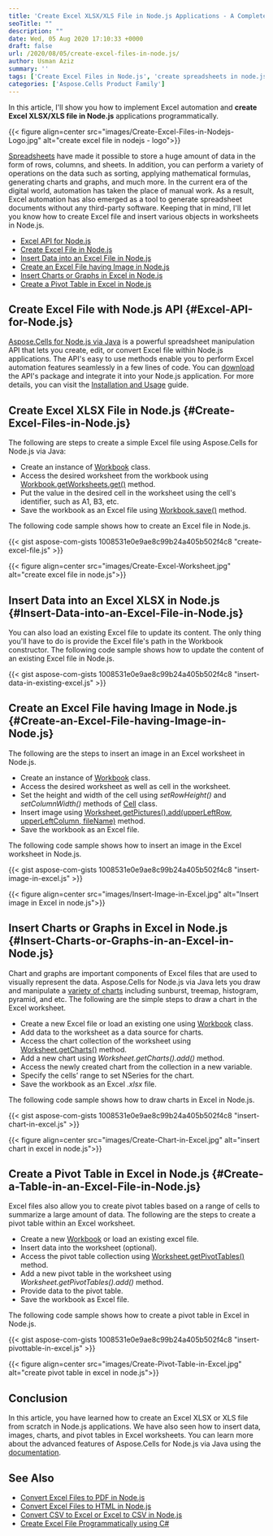 ```yaml
---
title: 'Create Excel XLSX/XLS File in Node.js Applications - A Complete Guide'
seoTitle: ""
description: ""
date: Wed, 05 Aug 2020 17:10:33 +0000
draft: false
url: /2020/08/05/create-excel-files-in-node.js/
author: Usman Aziz
summary: ''
tags: ['Create Excel Files in Node.js', 'create spreadsheets in node.js', 'create xlsx files in node.js']
categories: ['Aspose.Cells Product Family']
---
```


In this article, I'll show you how to implement Excel automation and **create Excel XLSX/XLS file in Node.js** applications programmatically.



{{< figure align=center src="images/Create-Excel-Files-in-Nodejs-Logo.jpg" alt="create excel file in nodejs - logo">}}


[Spreadsheets][1] have made it possible to store a huge amount of data in the form of rows, columns, and sheets. In addition, you can perform a variety of operations on the data such as sorting, applying mathematical formulas, generating charts and graphs, and much more. In the current era of the digital world, automation has taken the place of manual work. As a result, Excel automation has also emerged as a tool to generate spreadsheet documents without any third-party software. Keeping that in mind, I'll let you know how to create Excel file and insert various objects in worksheets in Node.js.

*   [Excel API for Node.js][2]
*   [Create Excel File in Node.js][3]
*   [Insert Data into an Excel File in Node.js][4]
*   [Create an Excel File having Image in Node.js][5]
*   [Insert Charts or Graphs in Excel in Node.js][6]
*   [Create a Pivot Table in Excel in Node.js][7]

## Create Excel File with Node.js API {#Excel-API-for-Node.js}

[Aspose.Cells for Node.js via Java][8] is a powerful spreadsheet manipulation API that lets you create, edit, or convert Excel file within Node.js applications. The API's easy to use methods enable you to perform Excel automation features seamlessly in a few lines of code. You can [download][9] the API's package and integrate it into your Node.js application. For more details, you can visit the [Installation and Usage][10] guide.

## Create Excel XLSX File in Node.js {#Create-Excel-Files-in-Node.js}

The following are steps to create a simple Excel file using Aspose.Cells for Node.js via Java:

*   Create an instance of [Workbook][11] class.
*   Access the desired worksheet from the workbook using [Workbook.getWorksheets.get()][12] method.
*   Put the value in the desired cell in the worksheet using the cell's identifier, such as A1, B3, etc.
*   Save the workbook as an Excel file using [Workbook.save()][13] method.

The following code sample shows how to create an Excel file in Node.js.

{{< gist aspose-com-gists 1008531e0e9ae8c99b24a405b502f4c8 "create-excel-file.js" >}}



{{< figure align=center src="images/Create-Excel-Worksheet.jpg" alt="create excel file in node.js">}}


## Insert Data into an Excel XLSX in Node.js {#Insert-Data-into-an-Excel-File-in-Node.js}

You can also load an existing Excel file to update its content. The only thing you'll have to do is provide the Excel file's path in the Workbook constructor. The following code sample shows how to update the content of an existing Excel file in Node.js.

{{< gist aspose-com-gists 1008531e0e9ae8c99b24a405b502f4c8 "insert-data-in-existing-excel.js" >}}

## Create an Excel File having Image in Node.js {#Create-an-Excel-File-having-Image-in-Node.js}

The following are the steps to insert an image in an Excel worksheet in Node.js.

*   Create an instance of [Workbook][14] class.
*   Access the desired worksheet as well as cell in the worksheet.
*   Set the height and width of the cell using _setRowHeight()_ and _setColumnWidth()_ methods of [Cell][15] class.
*   Insert image using [Worksheet.getPictures().add(upperLeftRow, upperLeftColumn, fileName)][16] method.
*   Save the workbook as an Excel file.

The following code sample shows how to insert an image in the Excel worksheet in Node.js.

{{< gist aspose-com-gists 1008531e0e9ae8c99b24a405b502f4c8 "insert-image-in-excel.js" >}}



{{< figure align=center src="images/Insert-Image-in-Excel.jpg" alt="Insert image in Excel in node.js">}}


## Insert Charts or Graphs in Excel in Node.js {#Insert-Charts-or-Graphs-in-an-Excel-in-Node.js}

Chart and graphs are important components of Excel files that are used to visually represent the data. Aspose.Cells for Node.js via Java lets you draw and manipulate a [variety of charts][17] including sunburst, treemap, histogram, pyramid, and etc. The following are the simple steps to draw a chart in the Excel worksheet.

*   Create a new Excel file or load an existing one using [Workbook][18] class.
*   Add data to the worksheet as a data source for charts.
*   Access the chart collection of the worksheet using [Worksheet.getCharts()][19] method.
*   Add a new chart using _Worksheet.getCharts().add()_ method.
*   Access the newly created chart from the collection in a new variable.
*   Specify the cells’ range to set NSeries for the chart.
*   Save the workbook as an Excel _.xlsx_ file.

The following code sample shows how to draw charts in Excel in Node.js.

{{< gist aspose-com-gists 1008531e0e9ae8c99b24a405b502f4c8 "insert-chart-in-excel.js" >}}



{{< figure align=center src="images/Create-Chart-in-Excel.jpg" alt="insert chart in excel in node.js">}}


## Create a Pivot Table in Excel in Node.js {#Create-a-Table-in-an-Excel-File-in-Node.js}

Excel files also allow you to create pivot tables based on a range of cells to summarize a large amount of data. The following are the steps to create a pivot table within an Excel worksheet.

*   Create a new [Workbook][20] or load an existing excel file.
*   Insert data into the worksheet (optional).
*   Access the pivot table collection using [Worksheet.getPivotTables()][21] method.
*   Add a new pivot table in the worksheet using _Worksheet.getPivotTables().add()_ method.
*   Provide data to the pivot table.
*   Save the workbook as Excel file.

The following code sample shows how to create a pivot table in Excel in Node.js.

{{< gist aspose-com-gists 1008531e0e9ae8c99b24a405b502f4c8 "insert-pivottable-in-excel.js" >}}



{{< figure align=center src="images/Create-Pivot-Table-in-Excel.jpg" alt="create pivot table in excel in node.js">}}


## Conclusion

In this article, you have learned how to create an Excel XLSX or XLS file from scratch in Node.js applications. We have also seen how to insert data, images, charts, and pivot tables in Excel worksheets. You can learn more about the advanced features of Aspose.Cells for Node.js via Java using the [documentation][22].

## See Also

*   [Convert Excel Files to PDF in Node.js][23]
*   [Convert Excel Files to HTML in Node.js][24]
*   [Convert CSV to Excel or Excel to CSV in Node.js][25]
*   [Create Excel File Programmatically using C#][26]




[1]: https://en.wikipedia.org/wiki/Spreadsheet
[2]: #Excel-API-for-Node.js
[3]: #Create-Excel-Files-in-Node.js
[4]: #Insert-Data-into-an-Excel-File-in-Node.js
[5]: #Create-an-Excel-File-having-Image-in-Node.js
[6]: #Insert-Charts-or-Graphs-in-an-Excel-in-Node.js
[7]: #Create-a-Table-in-an-Excel-File-in-Node.js
[8]: https://products.aspose.com/cells/nodejs-java
[9]: https://downloads.aspose.com/cells/nodejs
[10]: https://docs.aspose.com/display/cellsjava/Setup+Environment+and+Installation+Guidelines
[11]: https://apireference.aspose.com/cells/nodejs/Workbook
[12]: https://apireference.aspose.com/cells/nodejs/Workbook#getWorksheets
[13]: https://apireference.aspose.com/cells/nodejs/Workbook#save
[14]: https://apireference.aspose.com/cells/nodejs/Workbook
[15]: https://apireference.aspose.com/cells/nodejs/Cell
[16]: https://apireference.aspose.com/cells/nodejs/PictureCollection#add
[17]: https://apireference.aspose.com/cells/nodejs/Chart
[18]: https://apireference.aspose.com/cells/nodejs/Workbook
[19]: https://apireference.aspose.com/cells/nodejs/Worksheet#getCharts
[20]: https://apireference.aspose.com/cells/nodejs/Workbook
[21]: https://apireference.aspose.com/cells/nodejs/Worksheet#getPivotTables
[22]: https://docs.aspose.com/display/cellsjava/Create+Pivot+Table
[23]: https://blog.aspose.com/2021/03/05/convert-excel-xlsx-xls-to-pdf-in-node-js/
[24]: https://blog.aspose.com/2021/02/11/convert-excel-files-to-html-in-node-js/
[25]: https://blog.aspose.com/2021/04/28/convert-csv-to-excel-or-excel-to-csv-in-nodejs/
[26]: https://blog.aspose.com/2020/01/21/create-excel-xls-xlsx-programmatically-in-csharp-net/





